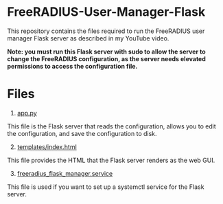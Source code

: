 # FreeRADIUS-User-Manager-Flask
This repository contains the files required to run the FreeRADIUS user manager Flask server as described in my YouTube video.

**Note: you must run this Flask server with sudo to allow the server to change the FreeRADIUS configuration, as the server needs elevated permissions to access the configuration file.**

# Files

1. [app.py](./app.py)

This file is the Flask server that reads the configuration, allows you to edit the configuration, and save the configuration to disk.

2. [templates/index.html](./templates/index.html)

This file provides the HTML that the Flask server renders as the web GUI.

3. [freeradius_flask_manager.service](./freeradius_flask_manager.service)

This file is used if you want to set up a systemctl service for the Flask server.
